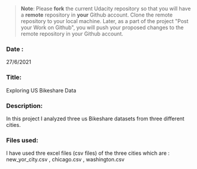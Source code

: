 >**Note**: Please **fork** the current Udacity repository so that you will have a **remote** repository in **your** Github account. Clone the remote repository to your local machine. Later, as a part of the project "Post your Work on Github", you will push your proposed changes to the remote repository in your Github account.

### Date :
27/6/2021


### Title:
 Exploring US Bikeshare Data

### Description:
 In this project I analyzed three us Bikeshare datasets from three different cities. 

### Files used:
 I have used thre excel files (csv files) of the three cities which are : new_yor_city.csv , chicago.csv , washington.csv

